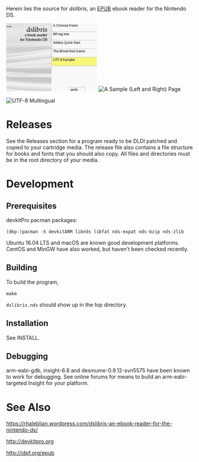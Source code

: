 Herein lies the source for *dslibris*, an [EPUB](http://idpf.org/epub)
ebook reader for the Nintendo DS.

![Startup Screen](etc/browser.jpg)
![A Sample (Left and Right) Page](etc/page.jpeg)

![UTF-8 Multingual](http://rhaleblian.files.wordpress.com/2007/09/utf8.png)

# Releases

See the Releases section for a program ready to be DLDI patched and copied to your cartridge media. The release file also contains a file structure for books and fonts that you should also copy. All files and directories must be in the root directory of your media.

# Development

## Prerequisites

devkitPro pacman packages:

    (dkp-)pacman -S devkitARM libnds libfat nds-expat nds-bzip nds-zlib

Ubuntu 16.04 LTS and macOS are known good development platforms. CentOS and MinGW have also worked, but haven't been checked recently.

## Building

To build the program,

```shell
make
```

`dslibris.nds` should show up in the top directory.

## Installation

See INSTALL.

## Debugging

arm-eabi-gdb, insight-6.8 and desmume-0.9.12-svn5575 have been known to work for debugging. See online forums for means to build an arm-eabi-targeted Insight for your platform.

# See Also

https://rhaleblian.wordpress.com/dslibris-an-ebook-reader-for-the-nintendo-ds/

http://devkitpro.org

http://idpf.org/epub
